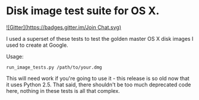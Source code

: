 Disk image test suite for OS X.
===============================
[![Gitter](https://badges.gitter.im/Join Chat.svg)](https://gitter.im/unixorn/osx-dmg-tests?utm_source=badge&utm_medium=badge&utm_campaign=pr-badge)

I used a superset of these tests to test the golden master OS X
disk images I used to create at Google.

Usage:

```
run_image_tests.py /path/to/your.dmg
```

This will need work if you're going to use it - this release is so
old now that it uses Python 2.5. That said, there shouldn't be too
much deprecated code here, nothing in these tests is all that
complex.
